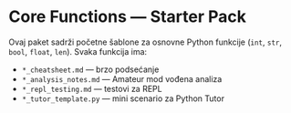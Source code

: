 # Core Functions — Starter Pack

Ovaj paket sadrži početne šablone za osnovne Python funkcije (`int`, `str`, `bool`, `float`, `len`).
Svaka funkcija ima:
- `*_cheatsheet.md` — brzo podsećanje
- `*_analysis_notes.md` — Amateur mod vođena analiza
- `*_repl_testing.md` — testovi za REPL
- `*_tutor_template.py` — mini scenario za Python Tutor

